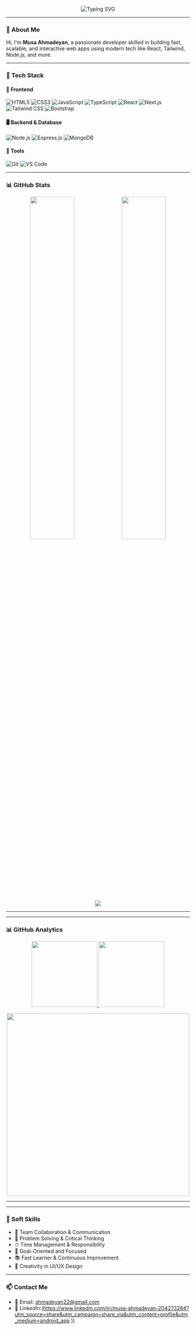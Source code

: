 <!-- Hero Header with Typing SVG Animation -->
<p align="center">
  <img src="https://readme-typing-svg.herokuapp.com?font=Fira+Code&weight=500&size=28&duration=3000&pause=1000&color=38BDF8&center=true&vCenter=true&multiline=true&width=1000&height=150&lines=👋+Hi%2C+I'm+Musa+Ahmadeyan;💻+Web+Developer+%7C+Software+Engineer;🚀+I+love+building+modern+and+efficient+apps!" alt="Typing SVG" />
</p>


---

### 🧠 About Me

Hi, I'm **Musa Ahmadeyan**, a passionate developer skilled in building fast, scalable, and interactive web apps using modern tech like React, Tailwind, Node.js, and more.

---

### 🚀 Tech Stack

#### 🎨 Frontend
![HTML5](https://img.shields.io/badge/-HTML5-E34F26?style=flat-square&logo=html5&logoColor=white)
![CSS3](https://img.shields.io/badge/-CSS3-1572B6?style=flat-square&logo=css3&logoColor=white)
![JavaScript](https://img.shields.io/badge/-JavaScript-F7DF1E?style=flat-square&logo=javascript&logoColor=black)
![TypeScript](https://img.shields.io/badge/-TypeScript-3178C6?style=flat-square&logo=typescript&logoColor=white)
![React](https://img.shields.io/badge/-React-61DAFB?style=flat-square&logo=react&logoColor=black)
![Next.js](https://img.shields.io/badge/-Next.js-000000?style=flat-square&logo=next.js)
![Tailwind CSS](https://img.shields.io/badge/-Tailwind_CSS-06B6D4?style=flat-square&logo=tailwind-css&logoColor=white)
![Bootstrap](https://img.shields.io/badge/-Bootstrap-7952B3?style=flat-square&logo=bootstrap&logoColor=white)

#### 🖥 Backend & Database
![Node.js](https://img.shields.io/badge/-Node.js-339933?style=flat-square&logo=node.js&logoColor=white)
![Express.js](https://img.shields.io/badge/-Express.js-000000?style=flat-square&logo=express&logoColor=white)
![MongoDB](https://img.shields.io/badge/-MongoDB-47A248?style=flat-square&logo=mongodb&logoColor=white)

#### 🧰 Tools
![Git](https://img.shields.io/badge/-Git-F05032?style=flat-square&logo=git&logoColor=white)
![VS Code](https://img.shields.io/badge/-VS%20Code-007ACC?style=flat-square&logo=visual-studio-code&logoColor=white)

---

### 📊 GitHub Stats

<p align="center">
  <img width="49%" src="https://github-readme-stats.vercel.app/api?username=sadat-sahib&show_icons=true&theme=tokyonight" />
  <img width="49%" src="https://github-readme-stats.vercel.app/api/top-langs/?username=sadat-sahib&layout=compact&theme=tokyonight&langs_count=8" />
</p>

<p align="center">
  <img src="https://streak-stats.demolab.com/?user=musaahmadeyan&theme=tokyonight" />
</p>

---


---

### 📊 GitHub Analytics

<p align="center">
  <a href="https://github.com/MohammadKazim2001">
    <img height="180em" src="https://github-readme-stats.vercel.app/api?username=MohammadKazim2001&show_icons=true&count_private=true&theme=algolia&hide_border=true&include_all_commits=true&hide=issues" />
    <img height="180em" src="https://github-readme-stats.vercel.app/api/top-langs/?username=MohammadKazim2001&layout=compact&theme=algolia&hide_border=true&langs_count=6" />
  </a>
</p>

<p align="center">
  <a href="https://github.com/MohammadKazim2001">
    <img width="500" src="https://github-readme-streak-stats.herokuapp.com/?user=MohammadKazim2001&theme=algolia&hide_border=true&background=00000000" />
  </a>
</p>

---



---

### 💼 Soft Skills

- 🤝 Team Collaboration & Communication  
- 🧠 Problem Solving & Critical Thinking  
- ⏱ Time Management & Responsibility  
- 🎯 Goal-Oriented and Focused  
- 📚 Fast Learner & Continuous Improvement  
- 🎨 Creativity in UI/UX Design  

---



### 📫 Contact Me

- 📧 Email: [ahmadeyan22@gmail.com](mailto:ahmadeyan22@gmail.com)  
- 🔗 LinkedIn:(https://www.linkedin.com/in/musa-ahmadeyan-204273284?utm_source=share&utm_campaign=share_via&utm_content=profile&utm_medium=android_app ))  
  
